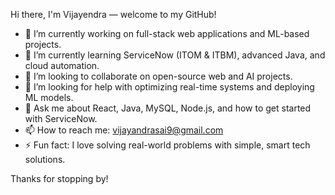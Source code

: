 Hi there, I'm Vijayendra — welcome to my GitHub!

- 🔭 I’m currently working on full-stack web applications and ML-based projects.
- 🌱 I’m currently learning ServiceNow (ITOM & ITBM), advanced Java, and cloud automation.
- 👯 I’m looking to collaborate on open-source web and AI projects.
- 🤔 I’m looking for help with optimizing real-time systems and deploying ML models.
- 💬 Ask me about React, Java, MySQL, Node.js, and how to get started with ServiceNow.
- 📫 How to reach me: vijayandrasai9@gmail.com
- ⚡ Fun fact: I love solving real-world problems with simple, smart tech solutions.

Thanks for stopping by!
